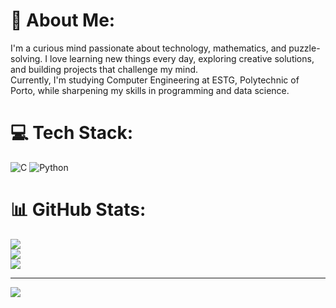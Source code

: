 
# 💫 About Me:
I'm a curious mind passionate about technology, mathematics, and puzzle-solving. I love learning new things every day, exploring creative solutions, and building projects that challenge my mind.  <br>Currently, I'm studying Computer Engineering at ESTG, Polytechnic of Porto, while sharpening my skills in programming and data science. 


# 💻 Tech Stack:
![C](https://img.shields.io/badge/c-%2300599C.svg?style=for-the-badge&logo=c&logoColor=white) ![Python](https://img.shields.io/badge/python-3670A0?style=for-the-badge&logo=python&logoColor=ffdd54)
# 📊 GitHub Stats:
![](https://github-readme-stats.vercel.app/api?username=Barros111&theme=radical&hide_border=false&include_all_commits=false&count_private=false)<br/>
![](https://nirzak-streak-stats.vercel.app/?user=Barros111&theme=radical&hide_border=false)<br/>
![](https://github-readme-stats.vercel.app/api/top-langs/?username=Barros111&theme=radical&hide_border=false&include_all_commits=false&count_private=false&layout=compact)

---
[![](https://visitcount.itsvg.in/api?id=Barros111&icon=0&color=0)](https://visitcount.itsvg.in)

<!-- Proudly created with GPRM ( https://gprm.itsvg.in ) -->
